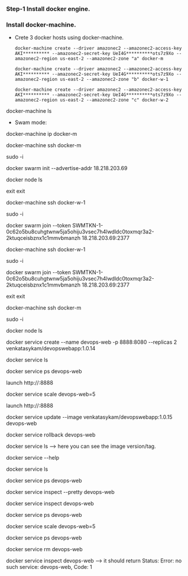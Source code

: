 ### Step-1 Install docker engine.

### Install docker-machine.

* Crete 3 docker hosts using docker-machine.
  
      docker-machine create --driver amazonec2 --amazonec2-access-key AKI********** --amazonec2-secret-key UeI4G**********ots7z9Xo --amazonec2-region us-east-2 --amazonec2-zone "a" docker-m

      docker-machine create --driver amazonec2 --amazonec2-access-key AKI********** --amazonec2-secret-key UeI4G**********ots7z9Xo --amazonec2-region us-east-2 --amazonec2-zone "b" docker-w-1

      docker-machine create --driver amazonec2 --amazonec2-access-key AKI********** --amazonec2-secret-key UeI4G**********ots7z9Xo --amazonec2-region us-east-2 --amazonec2-zone "c" docker-w-2

docker-machine ls

* Swam mode:

docker-machine ip docker-m

docker-machine ssh docker-m

sudo -i

docker swarm init --advertise-addr 18.218.203.69

docker node ls

exit
exit

docker-machine ssh docker-w-1

sudo -i

docker swarm join --token SWMTKN-1-0c62o5bu8cuhgtwnw5ja5ohiju3vsec7h4lwdldc0toxmqr3a2-2ktuqceisbznx1c1mmvbmanzh 18.218.203.69:2377


docker-machine ssh docker-w-1

sudo -i

docker swarm join --token SWMTKN-1-0c62o5bu8cuhgtwnw5ja5ohiju3vsec7h4lwdldc0toxmqr3a2-2ktuqceisbznx1c1mmvbmanzh 18.218.203.69:2377

exit
exit

docker-machine ssh docker-m

sudo -i

docker node ls

docker service create --name devops-web -p 8888:8080 --replicas 2 venkatasykam/devopswebapp:1.0.14

docker service ls

docker service ps devops-web

launch http://<PublicIP>:8888

docker service scale devops-web=5

launch http://<PublicIP>:8888

docker service update --image venkatasykam/devopswebapp:1.0.15 devops-web

docker service rollback devops-web

docker service ls --> here you can see the image version/tag.

docker service --help

docker service ls

docker service ps devops-web

docker service inspect --pretty devops-web

docker service inspect devops-web

docker service ps devops-web

docker service scale devops-web=5

docker service ps devops-web

docker service rm devops-web

docker service inspect devops-web --> it should return Status: Error: no such service: devops-web, Code: 1



